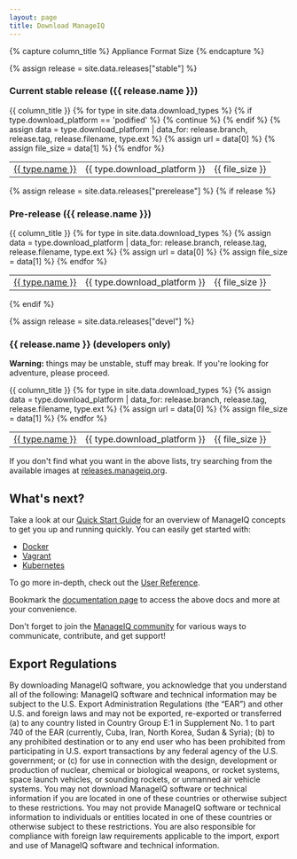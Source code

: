 ```yaml
---
layout: page
title: Download ManageIQ
---
```


{% capture column_title %}
    <tr>
      <th>Appliance</th>
      <th>Format</th>
      <th>Size</th>
    </tr>
{% endcapture %}

{% assign release = site.data.releases["stable"] %}

### Current stable release ({{ release.name }})

<div class="table-responsive">
  <table class="table table-bordered table-hover">
    {{ column_title }}
    {% for type in site.data.download_types %}
      {% if type.download_platform == 'podified' %}
        {% continue %}
      {% endif %}
      {% assign data = type.download_platform | data_for: release.branch, release.tag, release.filename, type.ext %}
      {% assign url = data[0] %}
      {% assign file_size = data[1] %}
      <tr>
        <td><a href="{{ url }}" onClick="{{ type.download_platform | on_click_for_download: type.name, release.name }}">{{ type.name }}</a></td>
        <td>{{ type.download_platform }}</td>
        <td>{{ file_size }}</td>
      </tr>
    {% endfor %}
  </table>
</div>

{% assign release = site.data.releases["prerelease"] %}
{% if release %}

### Pre-release ({{ release.name }})

<div class="table-responsive">
  <table class="table table-bordered table-hover">
    {{ column_title }}
    {% for type in site.data.download_types %}
      {% assign data = type.download_platform | data_for: release.branch, release.tag, release.filename, type.ext %}
      {% assign url = data[0] %}
      {% assign file_size = data[1] %}
      <tr>
        <td><a href="{{ url }}" onClick="{{ type.download_platform | on_click_for_download: type.name, release.name }}">{{ type.name }}</a></td>
        <td>{{ type.download_platform }}</td>
        <td>{{ file_size }}</td>
      </tr>
    {% endfor %}
  </table>
</div>

{% endif %}

{% assign release = site.data.releases["devel"] %}

### {{ release.name }} (developers only)

**Warning:** things may be unstable, stuff may break. If you're looking for adventure, please proceed.

<div class="table-responsive">
  <table class="table table-bordered table-hover">
    {{ column_title }}
    {% for type in site.data.download_types %}
      {% assign data = type.download_platform | data_for: release.branch, release.tag, release.filename, type.ext %}
      {% assign url = data[0] %}
      {% assign file_size = data[1] %}
      <tr>
        <td><a href="{{ url }}" onClick="{{ type.download_platform | on_click_for_download: type.name, release.name }}">{{ type.name }}</a></td>
        <td>{{ type.download_platform }}</td>
        <td>{{ file_size }}</td>
      </tr>
    {% endfor %}
  </table>
</div>

If you don't find what you want in the above lists, try searching from the available images at [releases.manageiq.org][].

## What's next?

Take a look at our [Quick Start Guide][] for an overview of ManageIQ concepts to get you up and running quickly. You can easily get started with:

- [Docker][]
- [Vagrant][]
- [Kubernetes][]

To go more in-depth, check out the [User Reference][].

Bookmark the [documentation page][] to access the above docs and more at your convenience.

Don't forget to join the [ManageIQ community][] for various ways to communicate, contribute, and get support!

## Export Regulations

By downloading ManageIQ software, you acknowledge that you understand all of the following: ManageIQ software and technical information may be subject to the U.S. Export Administration Regulations (the “EAR”) and other U.S. and foreign laws and may not be exported, re-exported or transferred (a) to any country listed in Country Group E:1 in Supplement No. 1 to part 740 of the EAR (currently, Cuba, Iran, North Korea, Sudan & Syria); (b) to any prohibited destination or to any end user who has been prohibited from participating in U.S. export transactions by any federal agency of the U.S. government; or (c) for use in connection with the design, development or production of nuclear, chemical or biological weapons, or rocket systems, space launch vehicles, or sounding rockets, or unmanned air vehicle systems. You may not download ManageIQ software or technical information if you are located in one of these countries or otherwise subject to these restrictions. You may not provide ManageIQ software or technical information to individuals or entities located in one of these countries or otherwise subject to these restrictions. You are also responsible for compliance with foreign law requirements applicable to the import, export and use of ManageIQ software and technical information.

[releases.manageiq.org]: http://releases.manageiq.org/
[Quick Start Guide]:     /docs/get-started/
[Docker]:                /docs/get-started/docker
[Vagrant]:               /docs/get-started/vagrant
[Kubernetes]:            /docs/get-started/kubernetes
[User Reference]:        /docs/reference/
[documentation page]:    /docs/
[ManageIQ community]:    /community/

